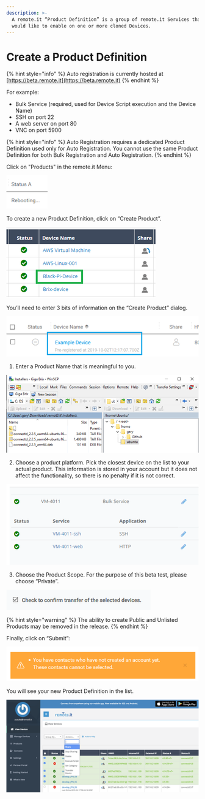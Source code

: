```yaml
---
description: >-
  A remote.it “Product Definition” is a group of remote.it Services that you
  would like to enable on one or more cloned Devices.
---
```


# Create a Product Definition

{% hint style="info" %}
Auto registration is currently hosted at [https://beta.remote.it](https://beta.remote.it)
{% endhint %}

For example:

* Bulk Service \(required, used for Device Script execution and the Device Name\)
* SSH on port 22
* A web server on port 80
* VNC on port 5900

{% hint style="info" %}
Auto Registration requires a dedicated Product Definition used only for Auto Registration. You cannot use the same Product Definition for both Bulk Registration and Auto Registration.
{% endhint %}

Click on "Products" in the remote.it Menu:

![](../../.gitbook/assets/image%20%28165%29.png)

To create a new Product Definition, click on “Create Product”.

![](../../.gitbook/assets/image%20%28219%29.png)

You’ll need to enter 3 bits of information on the “Create Product” dialog.

![](../../.gitbook/assets/image%20%28123%29.png)

1. Enter a Product Name that is meaningful to you.

![](../../.gitbook/assets/image%20%28426%29.png)

2. Choose a product platform.  Pick the closest device on the list to your actual product.  This information is stored in your account but it does not affect the functionality, so there is no penalty if it is not correct.

![](../../.gitbook/assets/image%20%28235%29.png)

3. Choose the Product Scope.  For the purpose of this beta test, please choose “Private”.

![](../../.gitbook/assets/image%20%28118%29.png)

{% hint style="warning" %}
The ability to create Public and Unlisted Products may be removed in the release.
{% endhint %}

Finally, click on “Submit”:

![](../../.gitbook/assets/image%20%28190%29.png)

You will see your new Product Definition in the list.

![](../../.gitbook/assets/image%20%28325%29.png)

